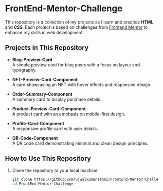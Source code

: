 # FrontEnd-Mentor-Challenge

This repository is a collection of my projects as I learn and practice **HTML** and **CSS**. Each project is based on challenges from [Frontend Mentor](https://www.frontendmentor.io/) to enhance my skills in web development.


## Projects in This Repository

- **Blog-Preview-Card**  
  A simple preview card for blog posts with a focus on layout and typography.

- **NFT-Preview-Card-Component**  
  A card showcasing an NFT with hover effects and responsive design.

- **Order-Summary-Component**  
  A summary card to display purchase details.

- **Product-Preview-Card-Component**  
  A product card with an emphasis on mobile-first design.

- **Profile-Card-Component**  
  A responsive profile card with user details.

- **QR-Code-Component**  
  A QR code card demonstrating minimal and clean design principles.


## How to Use This Repository

1. Clone the repository to your local machine:
   ```bash
   git clone https://github.com/ujwalkumarsahni/FrontEnd-Mentor-Challenge.git
   cd FrontEnd-Mentor-Challenge
